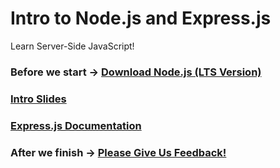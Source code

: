 # Intro to Node.js and Express.js

Learn Server-Side JavaScript!

### Before we start -> [Download Node.js (LTS Version)](https://nodejs.org/en/)

### [Intro Slides](https://slides.com/hueter/intro-to-nodejs/)

### [Express.js Documentation](https://expressjs.com/en/starter/installing.html)

### After we finish -> [Please Give Us Feedback!](http://meetups.fb.rithmschool.com/)
